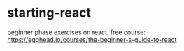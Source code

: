 # starting-react
beginner phase exercises on react. free course: https://egghead.io/courses/the-beginner-s-guide-to-react

